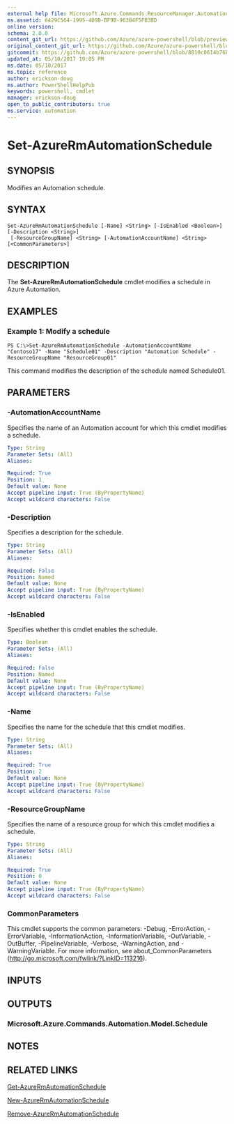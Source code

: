 ```yaml
---
external help file: Microsoft.Azure.Commands.ResourceManager.Automation.dll-Help.xml
ms.assetid: 6429C564-1995-4D9B-BF9B-963B4F5FB3BD
online version:
schema: 2.0.0
content_git_url: https://github.com/Azure/azure-powershell/blob/preview/src/ResourceManager/Automation/Commands.Automation/help/Set-AzureRMAutomationSchedule.md
original_content_git_url: https://github.com/Azure/azure-powershell/blob/preview/src/ResourceManager/Automation/Commands.Automation/help/Set-AzureRMAutomationSchedule.md
gitcommit: https://github.com/Azure/azure-powershell/blob/8810c0614b76be8d014616888a4ae7733a452af9
updated_at: 05/10/2017 19:05 PM
ms.date: 05/10/2017
ms.topic: reference
author: erickson-doug
ms.author: PowerShellHelpPub
keywords: powershell, cmdlet
manager: erickson-doug
open_to_public_contributors: true
ms.service: automation
---
```


# Set-AzureRmAutomationSchedule

## SYNOPSIS
Modifies an Automation schedule.

## SYNTAX

```
Set-AzureRmAutomationSchedule [-Name] <String> [-IsEnabled <Boolean>] [-Description <String>]
 [-ResourceGroupName] <String> [-AutomationAccountName] <String> [<CommonParameters>]
```

## DESCRIPTION
The **Set-AzureRmAutomationSchedule** cmdlet modifies a schedule in Azure Automation.

## EXAMPLES

### Example 1: Modify a schedule
```
PS C:\>Set-AzureRmAutomationSchedule -AutomationAccountName "Contoso17" -Name "Schedule01" -Description "Automation Schedule" -ResourceGroupName "ResourceGroup01"
```

This command modifies the description of the schedule named Schedule01.

## PARAMETERS

### -AutomationAccountName
Specifies the name of an Automation account for which this cmdlet modifies a schedule.

```yaml
Type: String
Parameter Sets: (All)
Aliases: 

Required: True
Position: 1
Default value: None
Accept pipeline input: True (ByPropertyName)
Accept wildcard characters: False
```

### -Description
Specifies a description for the schedule.

```yaml
Type: String
Parameter Sets: (All)
Aliases: 

Required: False
Position: Named
Default value: None
Accept pipeline input: True (ByPropertyName)
Accept wildcard characters: False
```

### -IsEnabled
Specifies whether this cmdlet enables the schedule.

```yaml
Type: Boolean
Parameter Sets: (All)
Aliases: 

Required: False
Position: Named
Default value: None
Accept pipeline input: True (ByPropertyName)
Accept wildcard characters: False
```

### -Name
Specifies the name for the schedule that this cmdlet modifies.

```yaml
Type: String
Parameter Sets: (All)
Aliases: 

Required: True
Position: 2
Default value: None
Accept pipeline input: True (ByPropertyName)
Accept wildcard characters: False
```

### -ResourceGroupName
Specifies the name of a resource group for which this cmdlet modifies a schedule.

```yaml
Type: String
Parameter Sets: (All)
Aliases: 

Required: True
Position: 0
Default value: None
Accept pipeline input: True (ByPropertyName)
Accept wildcard characters: False
```

### CommonParameters
This cmdlet supports the common parameters: -Debug, -ErrorAction, -ErrorVariable, -InformationAction, -InformationVariable, -OutVariable, -OutBuffer, -PipelineVariable, -Verbose, -WarningAction, and -WarningVariable. For more information, see about_CommonParameters (http://go.microsoft.com/fwlink/?LinkID=113216).

## INPUTS

## OUTPUTS

### Microsoft.Azure.Commands.Automation.Model.Schedule

## NOTES

## RELATED LINKS

[Get-AzureRmAutomationSchedule](./Get-AzureRMAutomationSchedule.md)

[New-AzureRmAutomationSchedule](./New-AzureRMAutomationSchedule.md)

[Remove-AzureRmAutomationSchedule](./Remove-AzureRMAutomationSchedule.md)


